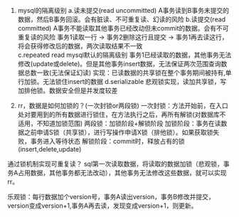 1. mysql的隔离级别
    a.读未提交(read uncommitted)
        A事务读到B事务未提交的数据，然后B事务回滚。会有脏读、不可重复读、幻读的风险
    b.读提交(read committed)
        A事务不能读取其他事务已经改动但未commit的数据。会有不可重复读的风险
        事务1读取一行 -> 事务2删除这行且提交 -> 事务1再去读这行，将会获得修改后的数据，两次读取结果不一致    
    c.repeated read
        mysql默认的隔离级别
        事务1已经读取的数据，其他事务无法修改(update或delete)。但是其他事务insert数据，无法保证两次范围查询数据总数一致(无法保证幻读)
        实现：已读数据的共享锁在整个事务期间被持有,单行加锁。无法锁住insert的数据
    d.serializable
        悲观锁实现，读加共享锁，写加排他锁。数据安全但是并发度较差
   
   
2. rr，数据是如何加锁的？(一次封锁or两段锁)
一次封锁：方法开始前，在入口处对要用到的所有数据进行锁住，在方法执行之后，再所有解锁(对数据库不适用，不知道加锁范围)
两段锁：加锁阶段+解锁阶段
加锁阶段：事务在读数据之前申请S锁（共享锁），进行写操作申请X锁（排他锁）。如果获取锁失败，事务进入等待状态
解锁阶段：commit时，释放占有的锁(insert,delete,update)

通过锁机制实现可重复读？
    sql第一次读取数据，将读取的数据加锁（悲观锁，事务A占用数据，其他事务都无法改动），其他事务无法修改这些数据，就可以实现rr。

乐观锁：每行数据加个version号，事务A读出version，事务B修改并提交，version变成version+1,事务A再去读，发现变成version+1，则更新。
